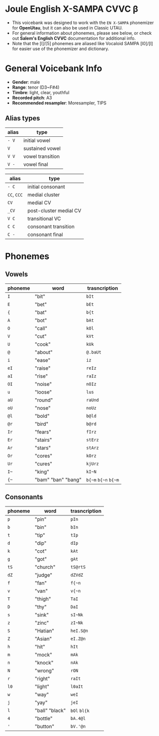 # Joule English X-SAMPA CVVC β
* This voicebank was designed to work with the `EN X-SAMPA` phonemizer for **OpenUtau**, but it can also be used in Classic UTAU.<br>
* For general information about phonemes, please see below, or check out **Salem's English CVVC** documentation for additional info.<br>
* Note that the [l]/[5] phonemes are aliased like Vocaloid SAMPA [l0]/[l] for easier use of the phonemizer and dictionary.<br>

# General Voicebank Info
* **Gender**: male<br>
* **Range**: tenor (D3~F#4)<br>
* **Timbre**: light, clear, youthful<br>
* **Recorded pitch**: A3<br>
* **Recommended resampler**: Moresampler, TIPS<br>

## Alias types<br>
|alias|type|
|--|--|
|`- V`|initial vowel|
|`V`|sustained vowel|
|`V V`|vowel transition|
|`V -`|vowel final|

|alias|type|
|--|--|
|`- C`|initial consonant|
|`CC`, `CCC`|medial cluster|
|`CV`|medial CV|
|`_CV`|post-cluster medial CV|
|`V C`|transitional VC|
|`C C`|consonant transition|
|`C -`|consonant final|

# Phonemes
## Vowels
| phoneme | word | trasncription |
| ------------- | ------------- | ------------- |
|`I`|"bit"|`bIt`|
|`E`|"bet"|`bEt`|
|`{`|"bat"|`b{t`|
|`A`|"bot"|`bAt`|
|`O`|"call"|`kOl`|
|`V`|"cut"|`kVt`|
|`U`|"cook"|`kUk`|
|`@`|"about"|`@.baUt`|
|`i`|"ease"|`iz`|
|`eI`|"raise"|`reIz`|
|`aI`|"rise"|`raIz`|
|`OI`|"noise"|`nOIz`|
|`u`|"loose"|`lus`|
|`aU`|"round"|`raUnd`|
|`oU`|"nose"|`noUz`|
|`@l`|"bold"|`b@ld`|
|`@r`|"bird"|`b@rd`|
|`Ir`|"fears"|`fIrz`|
|`Er`|"stairs"|`stErz`|
|`Ar`|"stars"|`stArz`|
|`Or`|"cores"|`kOrz`|
|`Ur`|"cures"|`kjUrz`|
|`I~`|"king"|`kI~N`|
|`{~`|"bam" "ban" "bang"|`b{~m` `b{~n` `b{~m`|

## Consonants
| phoneme | word | trasncription |
| ------------- | ------------- | ------------- |
|`p`|"pin"|`pIn`|
|`b`|"bin"|`bIn`|
|`t`|"tip"|`tIp`|
|`d`|"dip"|`dIp`|
|`k`|"cot"|`kAt`|
|`g`|"got"|`gAt`|
|`tS`|"church"|`tS@rtS`|
|`dZ`|"judge"|`dZVdZ`|
|`f`|"fan"|`f{~n`|
|`v`|"van"|`v{~n`|
|`T`|"thigh"|`TaI`|
|`D`|"thy"|`DaI`|
|`s`|"sink"|`sI~Nk`|
|`z`|"zinc"|`zI~Nk`|
|`S`|"Hatian"|`heI.S@n`|
|`Z`|"Asian"|`eI.Z@n`|
|`h`|"hit"|`hIt`|
|`m`|"mock"|`mAk`|
|`n`|"knock"|`nAk`|
|`N`|"wrong"|`rON`|
|`r`|"right"|`raIt`|
|`l0`|"light"|`l0aIt`|
|`w`|"way"|`weI`|
|`j`|"yay"|`jeI`|
|`l`|"ball" "black"|`bOl` `bl{k`|
|`4`|"bottle"|`bA.4@l`|
|`'`|"button"|`bV.'@n`|
